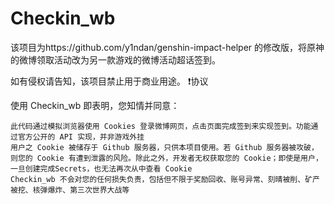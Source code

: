 # Checkin_wb

该项目为https://github.com/y1ndan/genshin-impact-helper 的修改版，将原神的微博领取活动改为另一款游戏的微博活动超话签到。

如有侵权请告知，该项目禁止用于商业用途。
❗️协议

使用 Checkin_wb 即表明，您知情并同意：

    此代码通过模拟浏览器使用 Cookies 登录微博网页，点击页面完成签到来实现签到。功能通过官方公开的 API 实现，并非游戏外挂
    用户之 Cookie 被储存于 Github 服务器，只供本项目使用。若 Github 服务器被攻破，则您的 Cookie 有遭到泄露的风险。除此之外，开发者无权获取您的 Cookie；即使是用户，一旦创建完成Secrets，也无法再次从中查看 Cookie
    Checkin_wb 不会对您的任何损失负责，包括但不限于奖励回收、账号异常、刻晴被削、矿产被挖、核弹爆炸、第三次世界大战等


